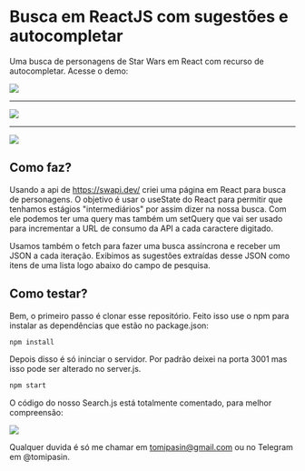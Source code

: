 # Busca em ReactJS com sugestões e autocompletar
Uma busca de personagens de Star Wars em React com recurso de autocompletar.
Acesse o demo: 

<img src="https://tomipasin.com/assets/img/StarWars3.png" />
<hr/>
<img src="https://tomipasin.com/assets/img/StarWars2.png" />
<hr/>
<img src="https://tomipasin.com/assets/img/StarWars1.png" />

## Como faz?
Usando a api de <a href="https://swapi.dev/">https://swapi.dev/</a> criei uma página em React para busca de personagens. O objetivo é usar o useState do React para permitir que tenhamos estágios "intermediários" por assim dizer na nossa busca. Com ele podemos ter uma query mas também um setQuery que vai ser usado para incrementar a URL de consumo da API a cada caractere digitado.

Usamos também o fetch para fazer uma busca assíncrona e receber um JSON a cada iteração. Exibimos as sugestões extraídas desse JSON como itens de uma lista logo abaixo do campo de pesquisa.

## Como testar?
Bem, o primeiro passo é clonar esse repositório.
Feito isso use o npm para instalar as dependências que estão no package.json:

```sh
npm install
```

Depois disso é só ininciar o servidor. Por padrão deixei na porta 3001 mas isso pode ser alterado no server.js.

```sh
npm start
```

O código do nosso Search.js está totalmente comentado, para melhor compreensão:

<img src="https://tomipasin.com/assets/img/StarWarsCarbon.png" />

Qualquer duvida é só me chamar em tomipasin@gmail.com ou no Telegram em @tomipasin.
